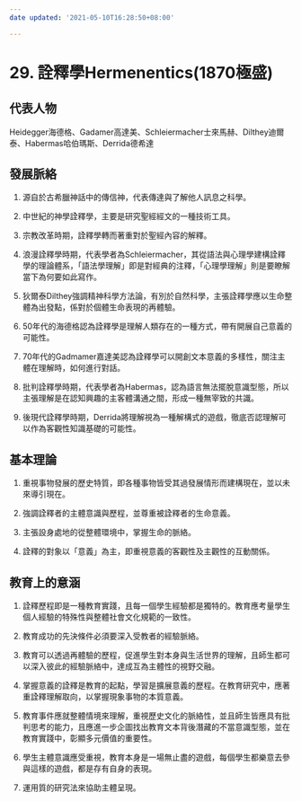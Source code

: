 ```yaml
---
date updated: '2021-05-10T16:28:50+08:00'

---
```


# 29. 詮釋學Hermenentics(1870極盛)

## 代表人物

Heidegger海德格、Gadamer高達美、Schleiermacher士來馬赫、Dilthey迪爾泰、Habermas哈伯瑪斯、Derrida德希達

## 發展脈絡

1.  源自於古希臘神話中的傳信神，代表傳達與了解他人訊息之科學。

2.  中世紀的神學詮釋學，主要是研究聖經經文的一種技術工具。

3.  宗教改革時期，詮釋學轉而著重對於聖經內容的解釋。

4.  浪漫詮釋學時期，代表學者為Schleiermacher，其從語法與心理學建構詮釋學的理論體系，「語法學理解」即是對經典的注釋，「心理學理解」則是要瞭解當下為何要如此寫作。

5.  狄爾泰Dilthey強調精神科學方法論，有別於自然科學，主張詮釋學應以生命整體為出發點，係對於個體生命表現的再體驗。

6.  50年代的海德格認為詮釋學是理解人類存在的一種方式，帶有開展自己意義的可能性。

7.  70年代的Gadmamer嘉達美認為詮釋學可以開創文本意義的多樣性，關注主體在理解時，如何進行對話。

8.  批判詮釋學時期，代表學者為Habermas，認為語言無法擺脫意識型態，所以主張理解是在認知興趣的主客體溝通之間，形成一種無宰致的共識。

9.  後現代詮釋學時期，Derrida將理解視為一種解構式的遊戲，徹底否認理解可以作為客觀性知識基礎的可能性。

## 基本理論

1.  重視事物發展的歷史特質，即各種事物皆受其過發展情形而建構現在，並以未來導引現在。

2.  強調詮釋者的主體意識與歷程，並尊重被詮釋者的生命意義。

3.  主張設身處地的從整體環境中，掌握生命的脈絡。

4.  詮釋的對象以「意義」為主，即重視意義的客觀性及主觀性的互動關係。

## 教育上的意涵

1.  詮釋歷程即是一種教育實踐，且每一個學生經驗都是獨特的。教育應考量學生個人經驗的特殊性與整體社會文化規範的一致性。

2.  教育成功的先決條件必須要深入受教者的經驗脈絡。

3.  教育可以透過再體驗的歷程，促進學生對本身與生活世界的理解，且師生都可以深入彼此的經驗脈絡中，達成互為主體性的視野交融。

4.  掌握意義的詮釋是教育的起點，學習是擴展意義的歷程。在教育研究中，應著重詮釋理解取向，以掌握現象事物的本質意義。

5.  教育事件應就整體情境來理解，重視歷史文化的脈絡性，並且師生皆應具有批判思考的能力，且應進一步企圖找出教育文本背後潛藏的不當意識型態，並在教育實踐中，彰顯多元價值的重要性。

6.  學生主體意識應受重視，教育本身是一場無止盡的遊戲，每個學生都樂意去參與這樣的遊戲，都是存有自身的表現。

7.  運用質的研究法來協助主體呈現。
